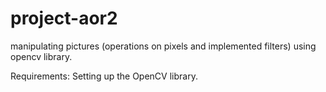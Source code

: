 # project-aor2

manipulating pictures (operations on pixels and implemented filters) using opencv library.

Requirements:
  Setting up the OpenCV library. 
